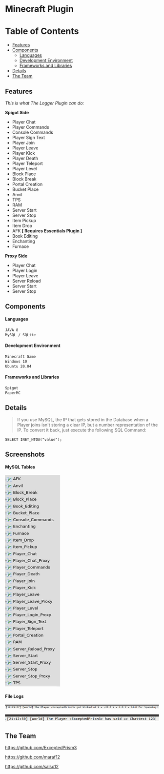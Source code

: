 # Minecraft Plugin
>

# Table of Contents
* [Features](#Features)
* [Components](#Components)
    * [Languages](#Languages)
    * [Development Environment](#Development-Environment)
    * [Frameworks and Libraries](#Frameworks-and-Libraries)
* [Details](#details)
* [The Team](#the-team)

## Features
*This is what The Logger Plugin can do:*

**Spigot Side**
* Player Chat
* Player Commands
* Console Commands
* Player Sign Text
* Player Join
* Player Leave
* Player Kick
* Player Death
* Player Teleport
* Player Level
* Block Place
* Block Break
* Portal Creation
* Bucket Place
* Anvil
* TPS
* RAM
* Server Start
* Server Stop
* Item Pickup
* Item Drop
* AFK **[ Requires Essentials Plugin ]**
* Book Editing
* Enchanting
* Furnace

**Proxy Side**
* Player Chat
* Player Login
* Player Leave
* Server Reload
* Server Start
* Server Stop
## Components

#### Languages
```
JAVA 8
MySQL / SQLite  
```
#### Development Environment
```
Minecraft Game 
Windows 10
Ubuntu 20.04
```
#### Frameworks and Libraries
```
Spigot
PaperMC
```
## Details

>If you use MySQL, the IP that gets stored in the Database when a Player joins
isn't storing a clear IP, but a number representation of the IP.
To convert it back, just execute the following SQL Command:
```mysql
SELECT INET_NTOA("value");
```

## Screenshots
#### MySQL Tables
![](ScreenShots/1.png)
#### File Logs
![](ScreenShots/2.png)

![](ScreenShots/3.png)

## The Team
https://github.com/ExceptedPrism3

https://github.com/maraf12

https://github.com/salso12

